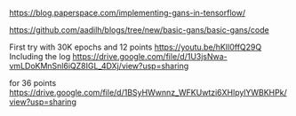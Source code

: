 https://blog.paperspace.com/implementing-gans-in-tensorflow/


https://github.com/aadilh/blogs/tree/new/basic-gans/basic-gans/code

First try with 30K epochs and 12 points https://youtu.be/hKIl0ffQ29Q
Including the log https://drive.google.com/file/d/1U3jsNwa-vmLDoKMnSnl6iQZ8IGL_4DXj/view?usp=sharing

for 36 points https://drive.google.com/file/d/1BSyHWwnnz_WFKUwtzi6XHlpylYWBKHPk/view?usp=sharing

